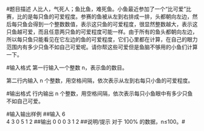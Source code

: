#题目描述
人比人，气死人；鱼比鱼，难死鱼。小鱼最近参加了一个“比可爱”比赛，比的是每只鱼的可爱程度。参赛的鱼被从左到右排成一排，头都朝向左边，然后每只鱼会得到一个整数数值，表示这只鱼的可爱程度，很显然整数越大，表示这只鱼越可爱，而且任意两只鱼的可爱程度可能一样。由于所有的鱼头都朝向左边，所以每只鱼只能看见在它左边的鱼的可爱程度，它们心里都在计算，在自己的眼力范围内有多少只鱼不如自己可爱呢。请你帮这些可爱但是鱼脑不够用的小鱼们计算一下。

#输入格式
第一行输入一个整数 n，表示鱼的数目。

第二行内输入 n 个整数，用空格间隔，依次表示从左到右每只小鱼的可爱程度。

#输出格式
行内输出 n 个整数，用空格间隔，依次表示每只小鱼眼中有多少只鱼不如自己可爱。

#输入输出样例
##输入
6\
4 3 0 5 1 2
##输出
0 0 0 3 1 2
##说明/提示
对于 100% 的数据，n≤100。#